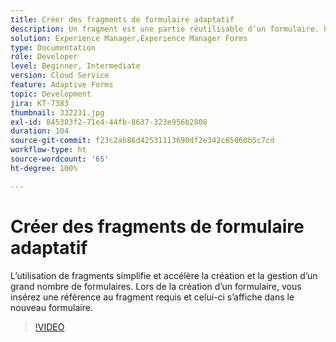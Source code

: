```yaml
---
title: Créer des fragments de formulaire adaptatif
description: Un fragment est une partie réutilisable d’un formulaire. Un fragment peut très bien inclure un bloc d’adresse ou un paragraphe juridique, par exemple.
solution: Experience Manager,Experience Manager Forms
type: Documentation
role: Developer
level: Beginner, Intermediate
version: Cloud Service
feature: Adaptive Forms
topic: Development
jira: KT-7383
thumbnail: 332231.jpg
exl-id: 845383f2-71e4-44fb-8637-323e956b2808
duration: 104
source-git-commit: f23c2ab86d42531113690df2e342c65060b5c7cd
workflow-type: ht
source-wordcount: '65'
ht-degree: 100%

---
```


# Créer des fragments de formulaire adaptatif

L’utilisation de fragments simplifie et accélère la création et la gestion d’un grand nombre de formulaires. Lors de la création d’un formulaire, vous insérez une référence au fragment requis et celui-ci s’affiche dans le nouveau formulaire.

>[!VIDEO](https://video.tv.adobe.com/v/332231?quality=12&learn=on)
